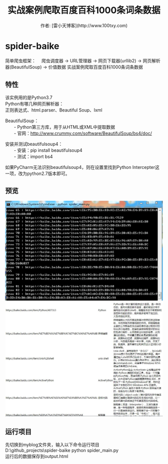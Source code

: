 <h1 align="center" style="margin-bottom: 20px;">实战案例爬取百度百科1000条词条数据</h1>
<p align="center">作者: [雷小天博客](http://www.100txy.com)</p>

# spider-baike
简单爬虫框架： 　爬虫调度器 -> URL管理器 -> 网页下载器(urllib2) -> 网页解析器(BeautifulSoup) -> 价值数据  实战案例爬取百度百科1000条词条数据

## 特性
该实例用的是Python3.7  
Python有哪几种网页解析器：  
正则表达式、html.parser、Beautiful Soup、lxml  

BeautifulSoup：  
　　- Python第三方库，用于从HTML或XML中提取数据  
　　- 官网：http://www.crummy.com/software/BeautifulSoup/bs4/doc/  


安装并测试beautifulsoup4：  
　　- 安装：pip install beautifulsoup4  
　　- 测试：import bs4  

如果PyCharm无法识别beautifulsoup4，则在设置里找到Python Intercepter这一项，改为python2.7版本即可。  

## 预览  

![预览](show.gif)  
![数据](index.jpg)  

## 运行项目  
先切换到myblog文件夹，输入以下命令运行项目       
D:\github_projects\spider-baike python spider_main.py  
运行后的数据保存到output.html     

